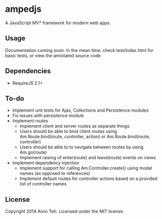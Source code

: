 ampedjs
=========

A JavaScript MV* framework for modern web apps.

Usage
-------

Documentation coming soon. In the mean time, check test/index.html for basic tests, or view the annotated source code.

Dependencies
-------

* RequireJS 2.1+

To-do
-------

* Implement unit tests for Ajax, Collections and Persistence modules
* Fix issues with persistence module
* Implement routes
  * Implement client and server routes as separate things
  * Users should be able to bind client routes  using Am.Route.bind(route, controller, action) or  Am.Route.bind(route, controller)
  * Users should be able to to navigate between routes by using Am.go(route)
  * Implement raising of enter(route) and leave(route) events on views
* Implement dependency injection
  * Implement support for calling Am.Controller.create() using model names (as opposed to references)
  * Implement default routes for controller actions based on a provided list of controller names
 
License
-------
Copyright 2014 Alvin Teh.
Licensed under the MIT license.
